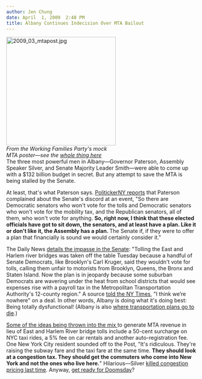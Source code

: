 ```yaml
---
author: Jen Chung
date: April  1, 2009  2:48 PM
title: Albany Continues Indecision Over MTA Bailout
---
```


<p><span class="mt-enclosure mt-enclosure-image" style="display: inline;"> </span></p><div class="image-left" style=" width:290px; "> <img alt="2009_03_mtapost.jpg" src="https://web.archive.org/web/20110811102247im_/http://gothamist.com/attachments/jen/2009_03_mtapost.jpg" width="290" height="288"> <br> <i>From the Working Families Party&apos;s mock MTA poster&#x2014;see the <a href="https://web.archive.org/web/20110811102247/http://action.workingfamiliesparty.org/t/3865/tellafriend.jsp?tell_a_friend_KEY=1331">whole thing here</a></i></div> The three most powerful men in Albany&#x2014;Governor Paterson, Assembly Speaker Silver, and Senate Majority Leader Smith&#x2014;were able to come up with a $132 billion budget in secret.  But any attempt to save the MTA is being stalled by the Senate. <p></p>

<p>At least, that&apos;s what Paterson says.  <a href="https://web.archive.org/web/20110811102247/http://www.politickerny.com/2870/paterson-senate-needs-sit-down-least-have-plan">PolitickerNY reports</a> that Paterson complained about the Senate&apos;s discord at an event, &quot;So there are Democratic senators who won&apos;t vote for the tolls and Democratic senators who won&apos;t vote for the mobility tax, and the Republican senators, all of them, who won&apos;t vote for anything. <strong>So, right now, I think that these elected officials have got to sit down, the senators, and at least have a plan. Like it or don&apos;t like it, the Assembly has a plan. </strong>The Senate if, if they were to offer a plan that financially is sound we would certainly consider it.&quot;</p>

<p>The Daily News <a href="https://web.archive.org/web/20110811102247/http://www.nydailynews.com/news/2009/04/01/2009-04-01_plan_to_rescue_mta_goes_off_rails_bailou.html">details the impasse in the Senate</a>: &quot;Tolling the East and Harlem river bridges was taken off the table Tuesday because a handful of Senate Democrats, like Brooklyn&apos;s Carl Kruger, said they wouldn&apos;t vote for tolls, calling them unfair to motorists from Brooklyn, Queens, the Bronx and Staten Island.  Now the plan is in jeopardy because some suburban Democrats are wavering under the heat from school districts that would see expenses rise with a payroll tax in the Metropolitan Transportation Authority&apos;s 12-county region.&quot;  A source <a href="https://web.archive.org/web/20110811102247/http://www.nytimes.com/2009/04/01/nyregion/01transit.html?_r=1&amp;ref=nyregion">told the NY Times</a>, &quot;I think we&#x2019;re nowhere&quot; on a deal.  In other words, Albany is doing what it&apos;s doing best: Being totally dysfunctional!  (Albany is also <a href="https://web.archive.org/web/20110811102247/http://www.politickerny.com/2855/where-transportation-plans-go-die">where transportation plans go to die</a>.)</p>

<p><a href="https://web.archive.org/web/20110811102247/http://www.nypost.com/seven/04012009/news/regionalnews/tax_i__new_hit_looms_162322.htm">Some of the ideas being thrown into the mix </a>to generate MTA revenue in lieu of East and Harlem River bridge tolls include a 50-cent surcharge on NYC taxi rides, a 5% fee on car rentals and another auto-registration fee.  One New York City resident sounded off to the Post, &quot;It&apos;s ridiculous. They&apos;re raising the subway fare and the taxi fare at the same time. <strong>They should look at a congestion tax. They should get the commuters who come into New York and not the ones who live here.</strong>&quot;  Hilarious&#x2014;Silver <a href="https://web.archive.org/web/20110811102247/http://gothamist.com/2008/04/07/breaking_silver.php">killed congestion pricing last time</a>.  Anyway, <a href="https://web.archive.org/web/20110811102247/http://gothamist.com/2009/03/25/doomsday_mta_board_votes_on_fare_hi.php">get ready for Doomsday</a>?</p>